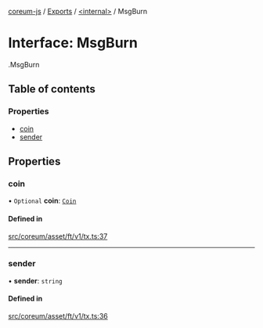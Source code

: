 [coreum-js](../README.md) / [Exports](../modules.md) / [<internal\>](../modules/internal_.md) / MsgBurn

# Interface: MsgBurn

[<internal>](../modules/internal_.md).MsgBurn

## Table of contents

### Properties

- [coin](internal_.MsgBurn.md#coin)
- [sender](internal_.MsgBurn.md#sender)

## Properties

### coin

• `Optional` **coin**: [`Coin`](../modules/internal_.md#coin)

#### Defined in

[src/coreum/asset/ft/v1/tx.ts:37](https://github.com/CooperFoundation/coreum-js/blob/d106c53/src/coreum/asset/ft/v1/tx.ts#L37)

___

### sender

• **sender**: `string`

#### Defined in

[src/coreum/asset/ft/v1/tx.ts:36](https://github.com/CooperFoundation/coreum-js/blob/d106c53/src/coreum/asset/ft/v1/tx.ts#L36)
